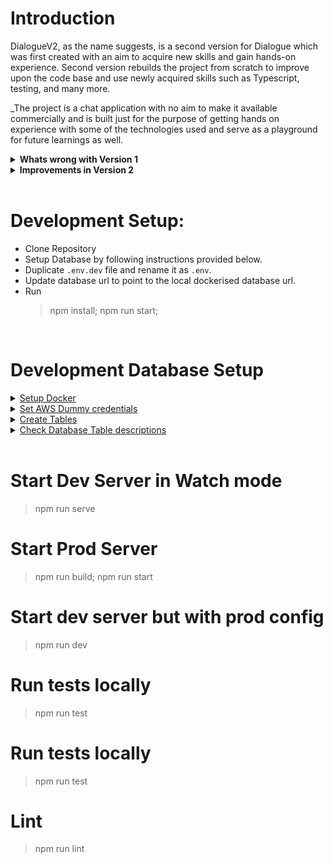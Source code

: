 # Introduction

DialogueV2, as the name suggests, is a second version for Dialogue which was first created with an aim to acquire new skills and gain hands-on experience. Second version rebuilds the project from scratch to improve upon the code base and use newly acquired skills such as Typescript, testing, and many more.

\_The project is a chat application with no aim to make it available commercially and is built just for the purpose of getting hands on experience with some of the technologies used and serve as a playground for future learnings as well.

<details>
<summary><b>Whats wrong with Version 1</b></summary>

- In version 1, almost all code was written in vanilla Javascript with little to no emphasis on code's and project's internal structure.
- The Frontend for version 1 was also built using vanilla javascript and was considerably difficult to read, and maintain.
- The backend as well as frontend for version 1 had no test coverage at all.
- All these and many more negatives from version 1 will be worked upon in version 2.

</details>

<details>
  <summary><b>Improvements in Version 2</b></summary>
In version 2, I'm aiming to

- use Typescript along with some refactoring to increase readability and maintainability,
- utilise CI/CD to deploy and check for security vulnerability,
- use dockerised DynamoDB for local development, (This will help primarily for testing and reduce manual cleanup efforts on actual DynamoDB).
- generate C4 diagraming models for better transparency to the system,
- move frontend to more sophisticated frameworks and tools such as React with Typescript, Redux, and other supplementary React ecosystem tools.
- introduce and increase test coverage on the overall system.

</details></br>

# Development Setup:

- Clone Repository
- Setup Database by following instructions provided below.
- Duplicate `.env.dev` file and rename it as `.env`.
- Update database url to point to the local dockerised database url.
- Run
  > npm install; npm run start;

<br/>

# Development Database Setup

<details>
<summary><u>Setup Docker</u></summary>

- Download and Install the Dockerized version of DynamoDBDynamodb local from AWS official resource.
  > https://docs.aws.amazon.com/amazondynamodb/latest/developerguide/DynamoDBLocal.html
- Download and Install the AWS CLI
  > https://docs.aws.amazon.com/cli/latest/userguide/getting-started-install.html

</details>

<details>
<summary><u>Set AWS Dummy credentials</u></summary>

- Add following variables to your terminal. The credentials could be anything. They just need to satisfy validation and wont be used for local dynamodb.

  > export AWS_ACCESS_KEY_ID=223344

  > export AWS_SECRET_ACCESS_KEY=wJalrXUtTHISI/DYNAMODB/bPxRfiCYEXAMPLEKEY

</details>

<details>
<summary><u>Create Tables</u></summary>
Two tables are necessary

1. yourchats_users
2. yourchats_sessions

- Create table using following cmds from your terminal. Region here is also for sake of validation and could be any region.

#### Users Table

> aws dynamodb create-table \
> --table-name yourchats_users \
> --attribute-definitions AttributeName=username,AttributeType=S \
> --key-schema AttributeName=username,KeyType=HASH \
> --provisioned-throughput ReadCapacityUnits=5,WriteCapacityUnits=5 \
> --endpoint-url http://localhost:8000 --region=us-east-1

#### Sessions Table

> aws dynamodb create-table \
> --table-name yourchats_sessions \
> --attribute-definitions AttributeName=sessionid,AttributeType=S \
> --key-schema AttributeName=sessionid,KeyType=HASH \
> --provisioned-throughput ReadCapacityUnits=5,WriteCapacityUnits=5 \
> --endpoint-url http://localhost:8000 --region=us-east-1

</details>

<details>
<summary><u>Check Database Table descriptions</u></summary>

> aws dynamodb describe-table --table-name yourchats_sessions --endpoint-url http://localhost:8000 --region=us-east-1

> aws dynamodb describe-table --table-name yourchats_users --endpoint-url http://localhost:8000 --region=us-east-1

</details>

<br/>

# Start Dev Server in Watch mode

> npm run serve

# Start Prod Server

> npm run build; npm run start

# Start dev server but with prod config

> npm run dev

# Run tests locally

> npm run test

# Run tests locally

> npm run test

# Lint

> npm run lint
